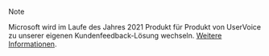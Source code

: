 > [!NOTE]
> Microsoft wird im Laufe des Jahres 2021 Produkt für Produkt von UserVoice zu unserer eigenen Kundenfeedback-Lösung wechseln. [Weitere Informationen](https://support.microsoft.com/topic/-pages-430e1a78-e016-472a-a10f-dc2a3df3450a).